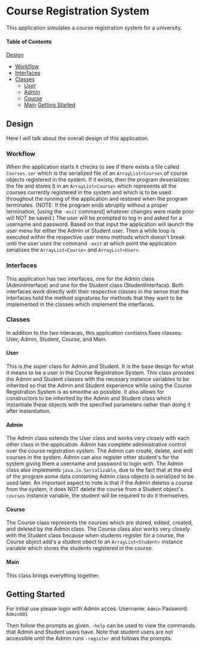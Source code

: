 # Course Registration System
This application simulates a course registration system for a university.

#### Table of Contents
[Design](https://github.com/juliansd/CourseRegistrationSystem#design)
* [Workflow](https://github.com/juliansd/CourseRegistrationSystem#workflow)
* [Interfaces](https://github.com/juliansd/CourseRegistrationSystem#interfaces)
* [Classes](https://github.com/juliansd/CourseRegistrationSystem#classes)
    * [User](https://github.com/juliansd/CourseRegistrationSystem#user)
    * [Admin](https://github.com/juliansd/CourseRegistrationSystem#admin)
    * [Course](https://github.com/juliansd/CourseRegistrationSystem#course)
    * [Main](https://github.com/juliansd/CourseRegistrationSystem#main)
[Getting Started](https://github.com/juliansd/CourseRegistrationSystem#getting-started)

## Design
Here I will talk about the overall design of this application.

### Workflow
When the application starts it checks to see if there exists a file called `Courses.ser` which is the serialized file of an `ArrayList<Course>` of course objects registered in the system.  If it exists, then the program deserializes the file and stores it in an `ArrayList<Course>` which represents all the courses currently registered in the system and which is to be used throughout the running of the application and restored when the program terminates.  (NOTE: If the program ends abruptly without a proper termination, [using the `-exit` command] whatever changes were made prior will NOT be saved.)  The user will be prompted to log in and asked for a username and password.  Based on that input the application will launch the user menu for either the Admin or Student user.  Then a while loop is executed within the respective user menu methods which doesn't break until the user uses the command `-exit` at which point the application serializes the `ArrayList<Course>` and `ArrayList<User>`.

### Interfaces
This application has two interfaces, one for the Admin class (AdminInterface) and one for the Student class (StudentInterface).  Both interfaces work directly with their respective classes in the sense that the interfaces hold the method signatures for methods that they want to be implemented in the classes which implement the interfaces.

### Classes
In addition to the two interaces, this application contiains fives classes: User, Admin,  Student, Course,  and Main.

#### User
This is the super class for Admin and Student.  It is the base design for what it means to be a user in the Course Registration System.  This class provides the Admin and Student classes with the necesary instance variables to be inherited so that the Admin and Student experience while using the Course Registration System is as smoothe as possible.  It also allows for constructors to be inherited by the Admin and Student class which instantiate these objects with the specified parameters rather than doing it after instantiation.

#### Admin
The Admin class extends the User class and works very closely with each other class in the application.  Admin has complete administrative control over the course registration system.  The Admin can create, delete, and edit courses in the system.  Admin can also register other student's for the system giving them a username and password to login with.  The Admin class also implements `java.io.Serializable`, due to the fact that at the end of the program some data containing Admin class objects is serialized to be used later.  An important aspect to note is that if the Admin deletss a course from the system, it does NOT delete the course from a Student object's `courses` instance variable, the student will be required to do it themselves.

#### Course
The Course class represents the courses which are stored, edited, created, and deleted by the Admin class.  The Course class also works very closely with the Student class because when students register for a course, the Course object add's a student obect to an `ArrayList<Student>` instance variable which stores the students registered in the course.

#### Main
This class brings everything together.

## Getting Started
For initial use please login with Admin acces:
Username: `Admin`
Password: `Admin001`

Then follow the prompts as given.  `-help` can be used to view the commands that Admin and Student users have.  Note that student users are not accessible until the Admin runs `-register` and follows the prompts.
